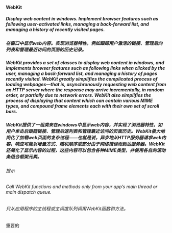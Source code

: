 #### WebKit

##### Display web content in windows. Implement browser features such as following user-activated links, managing a back-forward list, and managing a history of recently visited pages.
##### 在窗口中显示web内容。实现浏览器特性，例如跟踪用户激活的链接、管理后向列表和管理最近访问的页面的历史记录。

##### WebKit provides a set of classes to display web content in windows, and implements browser features such as following links when clicked by the user, managing a back-forward list, and managing a history of pages recently visited. WebKit greatly simplifies the complicated process of loading webpages—that is, asynchronously requesting web content from an HTTP server where the response may arrive incrementally, in random order, or partially due to network errors. WebKit also simplifies the process of displaying that content which can contain various MIME types, and compound frame elements each with their own set of scroll bars.
##### WebKit提供了一组类来在windows中显示web内容，并实现了浏览器特性，如用户单击后跟随链接、管理后退列表和管理最近访问的页面历史。WebKit极大地简化了加载web页面的复杂过程——也就是说，异步地从HTTP服务器请求web内容，响应可能以增量方式、随机顺序或部分由于网络错误而到达服务器。WebKit还简化了显示内容的过程，这些内容可以包含各种MIME类型，并使用各自的滚动条组合框架元素。

###### 提示

###### Call WebKit functions and methods only from your app’s main thread or main dispatch queue.
###### 只从应用程序的主线程或主调度队列调用WebKit函数和方法。


重要的